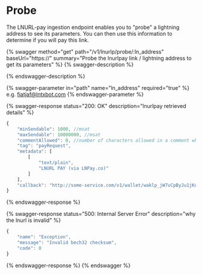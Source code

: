 # Probe

The LNURL-pay ingestion endpoint enables you to "probe" a lightning address to see its parameters. You can then use this information to determine if you will pay this link.

{% swagger method="get" path="/v1/lnurlp/probe/:ln_address" baseUrl="https://<yourdomain>" summary="Probe the lnurlpay link / lightning address to get its parameters" %}
{% swagger-description %}

{% endswagger-description %}

{% swagger-parameter in="path" name="ln_address" required="true" %}
e.g. fiatjaf@lntxbot.com
{% endswagger-parameter %}

{% swagger-response status="200: OK" description="lnurlpay retrieved details" %}
```javascript
{
    "minSendable": 1000, //msat
    "maxSendable": 10000000, //msat
    "commentAllowed": 0, //number of characters allowed in a comment when payment is sent
    "tag": "payRequest",
    "metadata": [
        [
            "text/plain",
            "LNURL PAY (via LNPay.co)"
        ]
    ],
    "callback": "http://some-service.com/v1/wallet/waklp_jW7vCpByJu1jKuFXT3UiRzB6/lnurlp/lnurlp_s9kmV724XtZvfxciXF"
}
```
{% endswagger-response %}

{% swagger-response status="500: Internal Server Error" description="why the lnurl is invalid" %}
```javascript
{
    "name": "Exception",
    "message": "Invalid bech32 checksum",
    "code": 0
}
```
{% endswagger-response %}
{% endswagger %}
